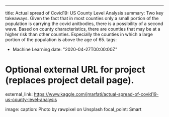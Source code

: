 ---
title: Actual spread of Covid19: US County Level Analysis
summary: Two key takeaways. Given the fact that in most counties only a small portion of the population is carrying the covid anitbodies, there is a possibility of a second wave. Based on county characteristics, there are counties that may be at a higher risk than other counties. Especially the counties in which a large portion of the population is above the age of 65.
tags:
- Machine Learning
date: "2020-04-27T00:00:00Z"

# Optional external URL for project (replaces project detail page).
external_link: https://www.kaggle.com/jmarfati/actual-spread-of-covid19-us-county-level-analysis

image:
  caption: Photo by rawpixel on Unsplash
  focal_point: Smart
